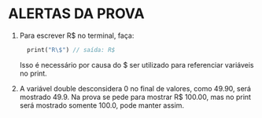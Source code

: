 # ALERTAS DA PROVA

1. Para escrever R$ no terminal, faça:

    ```dart
      print("R\$") // saída: R$
    ```

    Isso é necessário por causa do $ ser utilizado para referenciar variáveis no print.

2. A variável double desconsidera 0 no final de valores, como 49.90, será mostrado 49.9. Na prova se pede para mostrar R$ 100.00, mas no print será mostrado somente 100.0, pode manter assim.